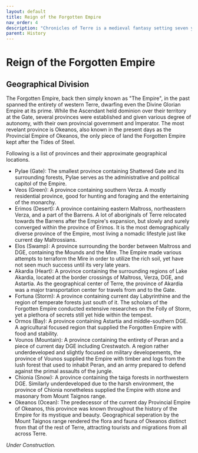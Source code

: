 ```yaml
---
layout: default
title: Reign of the Forgotten Empire
nav_order: 4
description: "Chronicles of Terre is a medieval fantasy setting seven years in the writing, currently for dungeons & dragons 5th edition."
parent: History
---
```


# Reign of the Forgotten Empire

## Geographical Division

The Forgotten Empire, back then simply known as "The Empire", in the past spanned the entirety of western Terre, dwarfing even the Divine Glorian Empire at its prime. While the Ascendant held dominion over their territory at the Gate, several provinces were established and given various degree of autonomy, with their own provincial government and Imperator. The most revelant province is Okeanos, also known in the present days as the Provincial Empire of Okeanos, the only piece of land the Forgotten Empire kept after the Tides of Steel.

Following is a list of provinces and their approximate geographical locations.

- Pylae (Gate): The smallest province containing Shattered Gate and its surrounding forests, Pylae serves as the administrative and political capitol of the Empire.
- Veos (Green): A province containing southern Verza. A mostly residential province, good for hunting and foraging and the entertaining of the monarchy.
- Erimos (Desert): A province containing eastern Maltross, northeastern Verza, and a part of the Barrens. A lot of aboriginals of Terre relocated towards the Barrens after the Empire's expansion, but slowly and surely converged within the province of Erimos. It is the most demographically diverse province of the Empire, most living a nomadic lifestyle just like current day Maltrossians.
- Elos (Swamp): A province surrounding the border between Maltross and DGE, containing the Mounds and the Mire. The Empire made various attempts to terraform the Mire in order to utilize the rich soil, yet have not seen much success until its very late years.
- Akardia (Heart): A province containing the surrounding regions of Lake Akardia, located at the border crossings of Maltross, Verza, DGE, and Astartia. As the geographical center of Terre, the province of Akardia was a major transportation center for travels from and to the Gate.
- Fortuna (Storm): A province containing current day Labyrinthine and the region of temperate forests just south of it. The scholars of the Forgotten Empire conducted extensive researches on the Folly of Storm, yet a plethora of secrets still yet hide within the tempest.
- Ormos (Bay): A province containing Astartia and middle-southern DGE. A agricultural focused region that supplied the Forgotten Empire with food and stability.
- Vounos (Mountain): A province containing the entirety of Peran and a piece of current day DGE including Crestwatch. A region rather underdeveloped and slightly focused on military developements, the province of Vounos supplied the Empire with timber and logs from the lush forest that used to inhabit Peran, and an army prepared to defend against the primal assaults of the jungle.
- Chionia (Snow): A province containing the taiga forests in northwestern DGE. Similarly underdeveloped due to the harsh environment, the province of Chionia nonetheless supplied the Empire with stone and masonary from Mount Taignos range.
- Okeanos (Ocean): The predecessor of the current day Provincial Empire of Okeanos, this province was known throughout the history of the Empire for its mystique and beauty. Geographical seperation by the Mount Taignos range rendered the flora and fauna of Okeanos distinct from that of the rest of Terre, attracting tourists and migrations from all across Terre.

*Under Construction.*